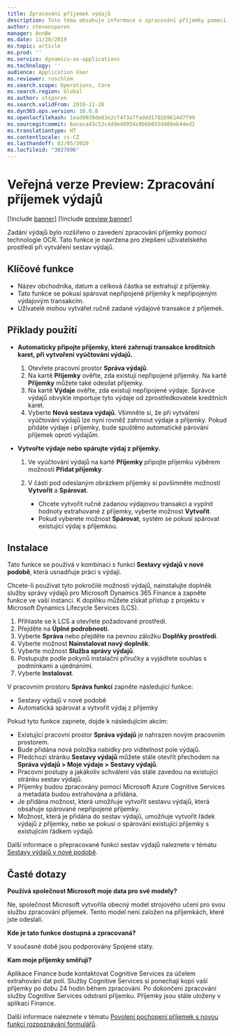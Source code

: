```yaml
---
title: Zpracování příjemek výdajů
description: Toto téma obsahuje informace o zpracování příjemky pomocí technologie OCR. Tato funkce je navržena pro zlepšení uživatelského prostředí při vytváření sestav výdajů v aplikaci Microsoft Dynamics 365 Finance.
author: stevensporen
manager: AnnBe
ms.date: 11/20/2019
ms.topic: article
ms.prod: ''
ms.service: dynamics-ax-applications
ms.technology: ''
audience: Application User
ms.reviewer: roschlom
ms.search.scope: Operations, Core
ms.search.region: Global
ms.author: stsporen
ms.search.validFrom: 2019-11-20
ms.dyn365.ops.version: 10.0.8
ms.openlocfilehash: 1ead9039de63e2cf4f3a7faddd1702b9614d7f99
ms.sourcegitcommit: 6aceca43c53c4dde46954c0b6b855d488eb44ed2
ms.translationtype: HT
ms.contentlocale: cs-CZ
ms.lasthandoff: 02/05/2020
ms.locfileid: "3027896"
---
```

# <a name="public-preview-expense-receipt-processing"></a>Veřejná verze Preview: Zpracování příjemek výdajů

[!include [banner](../includes/banner.md)]
[!include [preview banner](../includes/preview-banner.md)]


Zadání výdajů bylo rozšířeno o zavedení zpracování příjemky pomocí technologie OCR. Tato funkce je navržena pro zlepšení uživatelského prostředí při vytváření sestav výdajů.

## <a name="key-features"></a>Klíčové funkce

- Název obchodníka, datum a celková částka se extrahují z příjemky.
- Tato funkce se pokusí spárovat nepřipojené příjemky k nepřipojeným výdajovým transakcím.
- Uživatelé mohou vytvářet ručně zadané výdajové transakce z příjemek.

## <a name="usage-examples"></a>Příklady použití

- **Automaticky připojte příjemky, které zahrnují transakce kreditních karet, při vytvoření vyúčtování výdajů.**

    1. Otevřete pracovní prostor **Správa výdajů**.
    2. Na kartě **Příjemky** ověřte, zda existují nepřipojené příjemky. Na kartě **Příjemky** můžete také odesílat příjemky.
    3. Na kartě **Výdaje** ověřte, zda existují nepřipojené výdaje. Správce výdajů obvykle importuje tyto výdaje od zprostředkovatele kreditních karet.
    4. Vyberte **Nová sestava výdajů**. Všimněte si, že při vytváření vyúčtování výdajů lze nyní rovněž zahrnout výdaje a příjemky. Pokud přidáte výdaje i příjemky, bude spuštěno automatické párování příjemek oproti výdajům.

- **Vytvořte výdaje nebo spárujte výdaj z příjemky.**

    1. Ve vyúčtování výdajů na kartě **Příjemky** připojte příjemku výběrem možnosti **Přidat příjemky**.
    2. V části pod odeslaným obrázkem příjemky si povšimněte možností **Vytvořit** a **Spárovat**.

        - Chcete vytvořit ručně zadanou výdajovou transakci a vyplnit hodnoty extrahované z příjemky, vyberte možnost **Vytvořit**.
        - Pokud vyberete možnost **Spárovat**, systém se pokusí spárovat existující výdaj s příjemkou.

## <a name="installation"></a>Instalace

Tato funkce se používá v kombinaci s funkcí **Sestavy výdajů v nové podobě**, která usnadňuje práci s výdaji.

Chcete-li používat tyto pokročilé možnosti výdajů, nainstalujte doplněk služby správy výdajů pro Microsoft Dynamics 365 Finance a zapněte funkce ve vaší instanci. K doplňku můžete získat přístup z projektu v Microsoft Dynamics Lifecycle Services (LCS).

1. Přihlaste se k LCS a otevřete požadované prostředí.
2. Přejděte na **Úplné podrobnosti**.
3. Vyberte **Správa** nebo přejděte na pevnou záložku **Doplňky prostředí**.
4. Vyberte možnost **Nainstalovat nový doplněk**.
5. Vyberte možnost **Služba správy výdajů**.
6. Postupujte podle pokynů instalační příručky a vyjádřete souhlas s podmínkami a ujednáními.
7. Vyberte **Instalovat**.

V pracovním prostoru **Správa funkcí** zapněte následující funkce:

- Sestavy výdajů v nové podobě
- Automatická spárovat a vytvořit výdaj z příjemky

Pokud tyto funkce zapnete, dojde k následujícím akcím:

- Existující pracovní prostor **Správa výdajů** je nahrazen novým pracovním prostorem.
- Bude přidána nová položka nabídky pro viditelnost pole výdajů.
- Předchozí stránku **Sestavy výdajů** můžete stále otevřít přechodem na **Správa výdajů > Moje výdaje > Sestavy výdajů**.
- Pracovní postupy a jakákoliv schválení vás stále zavedou na existující stránku sestav výdajů.
- Příjemky budou zpracovány pomocí Microsoft Azure Cognitive Services a metadata budou extrahována a přidána.
- Je přidána možnost, která umožňuje vytvořit sestavu výdajů, která obsahuje spárované nepřipojené příjemky.
- Možnost, která je přidána do sestav výdajů, umožňuje vytvořit řádek výdajů z příjemky, nebo se pokusí o spárování existující příjemky s existujícím řádkem výdajů.

Další informace o přepracované funkci sestav výdajů naleznete v tématu [Sestavy výdajů v nové podobě](ExpenseWorkspaceNew.md).

## <a name="frequently-asked-questions"></a>Časté dotazy

**Používá společnost Microsoft moje data pro své modely?**

Ne, společnost Microsoft vytvořila obecný model strojového učení pro svou službu zpracování příjemek. Tento model není založen na příjemkách, které jste odeslali.

**Kde je tato funkce dostupná a zpracovaná?**

V současné době jsou podporovány Spojené státy.

**Kam moje příjemky směřují?**

Aplikace Finance bude kontaktovat Cognitive Services za účelem extrahování dat polí. Služby Cognitive Services si ponechají kopii vaší příjemky po dobu 24 hodin během zpracování. Po dokončení zpracování služby Cognitive Services odstraní příjemku. Příjemky jsou stále uloženy v aplikaci Finance.

Další informace naleznete v tématu [Povolení pochopení příjemek s novou funkcí rozpoznávání formulářů](https://azure.microsoft.com/blog/enable-receipt-understanding-with-form-recognizer-s-new-capability/).
